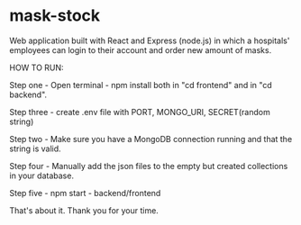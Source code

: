 # mask-stock
Web application built with React and Express (node.js) in which a hospitals' employees can login to their account and order new amount of masks.


HOW TO RUN:

Step one - Open terminal - npm install both in "cd frontend" and in "cd backend".

Step three - create .env file with PORT, MONGO_URI, SECRET(random string) 

Step two - Make sure you have a MongoDB connection running and that the string is valid.

Step four - Manually add the json files to the empty but created collections in your database.

Step five - npm start - backend/frontend



That's about it. Thank you for your time. 
